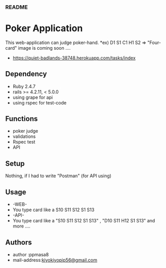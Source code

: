 ### README

# Poker Application
This web-application can judge poker-hand.
*ex) D1 S1 C1 H1 S2 => "Four-card"
image is coming soon ....
* https://quiet-badlands-38748.herokuapp.com/tasks/index
## Dependency
* Ruby 2.4.7
* rails >= 4.2.11, < 5.0.0
* using grape for api
* using rspec for test-code

## Functions
* poker judge
* validations
* Rspec test
* API

## Setup
Nothing, if I had to write "Postman" (for API using)

## Usage
* -WEB-
* You type card like a S10 S11 S12 S1 S13
* -API-
* You type card like a "S10 S11 S12 S1 S13" , "D10 S11 H12 S1 S13" and more ....

## Authors
* author      :ppmasa8
* mail-address:kiyokiyopip56@gmail.com

